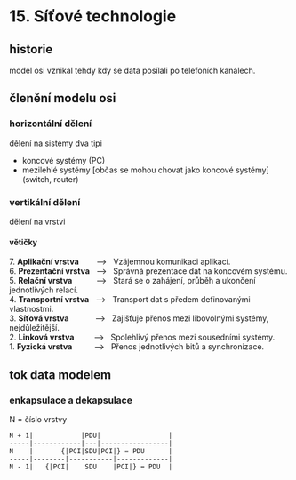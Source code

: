 # 15. Síťové technologie


## historie 
model osi vznikal tehdy kdy se data posílali po telefoních kanálech.


## členění modelu osi 

### horizontální dělení
dělení na sistémy 
dva tipi
- koncové systémy   (PC)
- mezilehlé systémy [občas se mohou chovat jako koncové systémy] (switch, router)

### vertikální dělení
dělení na vrstvi


#### větičky
7\. **Aplikační vrstva** &nbsp;&nbsp;&nbsp;&nbsp;&nbsp;&nbsp; --> &nbsp; Vzájemnou komunikaci aplikací.  
6\. **Prezentační vrstva** &nbsp; --> &nbsp; Správná prezentace dat na koncovém systému.  
5\. **Relační vrstva** &nbsp;&nbsp;&nbsp;&nbsp;&nbsp;&nbsp;&nbsp;&nbsp;&nbsp; --> &nbsp; Stará se o zahájení, průběh a ukončení jednotlivých relací.  
4\. **Transportní vrstva** &nbsp; --> &nbsp; Transport dat s předem definovanými vlastnostmi.  
3\. **Síťová vrstva** &nbsp;&nbsp;&nbsp;&nbsp;&nbsp;&nbsp;&nbsp;&nbsp;&nbsp;&nbsp; --> &nbsp; Zajišťuje přenos mezi libovolnými systémy, nejdůležitější.  
2\. **Linková vrstva** &nbsp;&nbsp;&nbsp;&nbsp;&nbsp;&nbsp;&nbsp; --> &nbsp; Spolehlivý přenos mezi sousedními systémy.  
1\. **Fyzická vrstva** &nbsp;&nbsp;&nbsp;&nbsp;&nbsp;&nbsp;&nbsp;&nbsp; --> &nbsp; Přenos jednotlivých bitů a synchronizace.

## tok data modelem  

### enkapsulace a dekapsulace
N = číslo vrstvy
```
N + 1|            |PDU|                 |
-----|------------|---|-----------------|
N    |       {|PCI|SDU|PCI|} = PDU      |
-----|--------|-----------|-------------|
N - 1|   {|PCI|    SDU    |PCI|} = PDU  |
```
